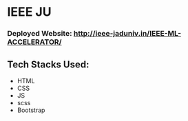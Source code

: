 # IEEE JU

### Deployed Website: http://ieee-jaduniv.in/IEEE-ML-ACCELERATOR/


## Tech Stacks Used:
- HTML
- CSS
- JS
- scss
- Bootstrap 
